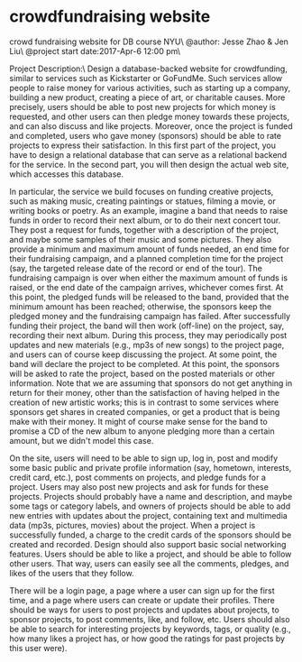 # crowdfundraising website
crowd fundraising website for DB course NYU\\
@author: Jesse Zhao & Jen Liu\\
@project start date:2017-Apr-6 12:00 pm\\

Project Description:\\
Design a database-backed website for crowdfunding, similar to services such as Kickstarter or GoFundMe. Such services allow people to raise money for various activities, such as starting up a company, building a new product, creating a piece of art, or charitable causes. More precisely, users should be able to post new projects for which money is requested, and other users can then pledge money towards these projects, and can also discuss and like projects. Moreover, once the project is funded and completed, users who gave money (sponsors) should be able to rate projects to express their satisfaction. In this first part of the project, you have to design a relational database that can serve as a relational backend for the service. In the second part, you will then design the actual web site, which accesses this database.

In particular, the service we build focuses on funding creative projects, such as making music, creating paintings or statues, filming a movie, or writing books or poetry. As an example, imagine a band that needs to raise funds in order to record their next album, or to do their next concert tour. They post a request for funds, together with a description of the project, and maybe some samples of their music and some pictures. They also provide a minimum and maximum amount of funds needed, an end time for their fundraising campaign, and a planned completion time for the project (say, the targeted release date of the record or end of the tour). The fundraising campaign is over when either the maximum amount of funds is raised, or the end date of the campaign arrives, whichever comes first. At this point, the pledged funds will be released to the band, provided that the minimum amount has been reached; otherwise, the sponsors keep the pledged money and the fundraising campaign has failed. After successfully funding their project, the band will then work (off-line) on the project, say, recording their next album. During this process, they may periodically post updates and new materials (e.g., mp3s of new songs) to the project page, and users can of course keep discussing the project. At some point, the band will declare the project to be completed. At this point, the sponsors will be asked to rate the project, based on the posted materials or other information. Note that we are assuming that sponsors do not get anything in return for their money, other than the satisfaction of having helped in the creation of new artistic works; this is in contrast to some services where sponsors get shares in created companies, or get a product that is being make with their money. It might of course make sense for the band to promise a CD of the new album to anyone pledging more than a certain amount, but we didn't model this case.

On the site, users will need to be able to sign up, log in, post and modify some basic public and private profile information (say, hometown, interests, credit card, etc.), post comments on projects, and pledge funds for a project. Users may also post new projects and ask for funds for these projects. Projects should probably have a name and description, and maybe some tags or category labels, and owners of projects should be able to add new entries with updates about the project, containing text and multimedia data (mp3s, pictures, movies) about the project. When a project is successfully funded, a charge to the credit cards of the sponsors should be created and recorded. Design should also support basic social networking features. Users should be able to like a project, and should be able to follow other users. That way, users can easily see all the comments, pledges, and likes of the users that they follow.

There will be a login page, a page where a user can sign up for the first time, and a page where users can create or update their profiles. There should be ways for users to post projects and updates about projects, to sponsor projects, to post comments, like, and follow, etc. Users should also be able to search for interesting projects by keywords, tags, or quality (e.g., how many likes a project has, or how good the ratings for past projects by this user were).
